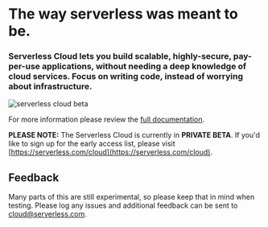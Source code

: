# The way serverless was meant to be.

### Serverless Cloud lets you build scalable, highly-secure, pay-per-use applications, without needing a deep knowledge of cloud services. Focus on writing code, instead of worrying about infrastructure.

![serverless cloud beta](https://user-images.githubusercontent.com/2053544/120121852-c8407780-c173-11eb-9a01-0cb70e698e6f.png)

For more information please review the [full documentation](https://serverless.github.io/cloud/).

**PLEASE NOTE:** The Serverless Cloud is currently in **PRIVATE BETA**. If you'd like to sign up for the early access list, please visit [https://serverless.com/cloud](https://serverless.com/cloud).

## Feedback

Many parts of this are still experimental, so please keep that in mind when testing. Please log any issues and additional feedback can be sent to cloud@serverless.com.